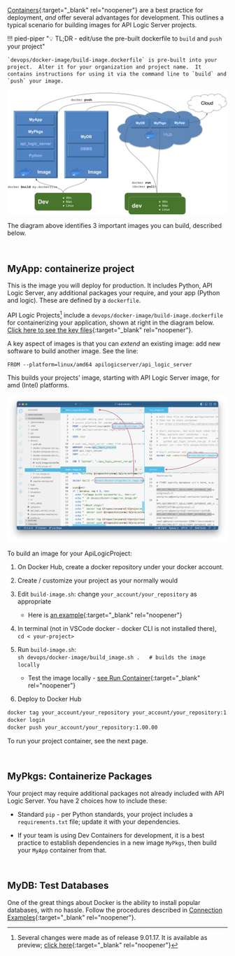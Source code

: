 [Containers](DevOps-Containers.md){:target="_blank" rel="noopener"} are a best practice for deployment, *and* offer several advantages for development.  This outlines a typical scenario for building images for API Logic Server projects.

!!! pied-piper ":bulb: TL;DR - edit/use the pre-built dockerfile to `build` and `push` your project"

    `devops/docker-image/build-image.dockerfile` is pre-built into your project.  Alter it for your organization and project name.  It contains instructions for using it via the command line to `build` and `push` your image.


![Container Overview](images/docker/container-dev-deploy.png)

The diagram above identifies 3 important images you can build, described below.

&nbsp;

## MyApp: containerize project

This is the image you will deploy for production.  It includes Python, API Logic Server, any additional packages your require, and your app (Python and logic).  These are defined by a `dockerfile`. 

API Logic Projects[^1] include a `devops/docker-image/build-image.dockerfile` for containerizing your application, shown at right in the diagram below. [Click here to see the key files](https://github.com/ApiLogicServer/demo/tree/main/devops/docker-image){:target="_blank" rel="noopener"}.

A key aspect of images is that you can *extend* an existing image: add new software to build another image.  See the line:

```
FROM --platform=linux/amd64 apilogicserver/api_logic_server
```

This builds your projects' image, starting with API Logic Server image, for amd (Intel) platforms.

![Docker Repositories](images/docker/container-creation.png)

To build an image for your ApiLogicProject:

1. On Docker Hub, create a docker repository under your docker account. 
2. Create / customize your project as your normally would
3. Edit `build-image.sh`: change `your_account/your_repository` as appropriate
    * Here is [an example](https://github.com/ApiLogicServer/demo/blob/main/devops/docker-image/build_image.sh){:target="_blank" rel="noopener"}
4. In terminal (not in VSCode docker - docker CLI is not installed there), <br>`cd < your-project>`
5. Run `build-image.sh`: <br> `sh devops/docker-image/build_image.sh .   # builds the image locally`
    * Test the image locally - [see Run Container](DevOps-Containers-Run.md){:target="_blank" rel="noopener"}

6. Deploy to Docker Hub

```bash
docker tag your_account/your_repository your_account/your_repository:1.00.00
docker login
docker push your_account/your_repository:1.00.00
```

To run your project container, see the next page.

&nbsp;

## MyPkgs: Containerize Packages

Your project may require additional packages not already included with API Logic Server.  You have 2 choices how to include these:

* Standard `pip` - per Python standards, your project includes a `requirements.txt` file; update it with your dependencies.

* If your team is using Dev Containers for development, it is a best practice to establish dependencies in a new image `MyPkgs`, then build your `MyApp` container from that.

&nbsp;

## MyDB: Test Databases

One of the great things about Docker is the ability to install popular databases, with no hassle.  Follow the procedures described in [Connection Examples](Database-Docker.md#create-your-own-db-image){:target="_blank" rel="noopener"}.



[^1]:
    Several changes were made as of release 9.01.17.  It is available as preview; [click here](#preview-version){:target="_blank" rel="noopener"}
    